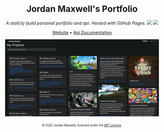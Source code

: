 <div align="center">
  <h1>Jordan Maxwell's Portfolio</h1>
  <i>A staticly build personal portfolio and api. Hosted with GitHub Pages.</i>
  
  <img src="https://github.com/thetestgame/thetestgame.github.io/actions/workflows/build-deploy-github-pages.yml/badge.svg?branch=release"> 
  <img src="https://github.com/thetestgame/thetestgame.github.io/actions/workflows/build-docker-image.yml/badge.svg?branch=release">

  <a href="https://jordan-maxwell.info">Website</a>
  •
  <a href="https://jordan-maxwell.info/api/">Api Documentation</a>

  <a href="https://jordan-maxwell.info"><img src=".github/screenshot-projects.jpg"></a><br/><br/>
  <sub><sup>© 2022 Jordan Maxwell, licensed under the <a href="./LICENSE">MIT License</a>.</sup></sub>
</div>
